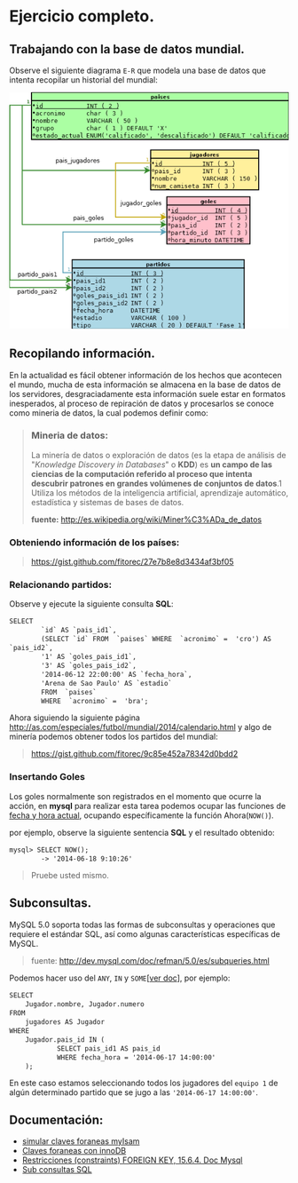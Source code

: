 # Ejercicio completo.

## Trabajando con la base de datos mundial.

Observe el siguiente diagrama `E-R` que modela una base de datos que intenta recopilar un historial del mundial:

![tarea_claves_foraneas](tarea_claves_foraneas.png)

## Recopilando información.

En la actualidad es fácil obtener información de los hechos que acontecen el mundo, mucha de esta información se almacena en la base de datos de los servidores, desgraciadamente esta información suele estar en formatos inesperados, al proceso de repiración de datos y procesarlos se conoce como mineria de datos, la cual podemos definir como:

> ### Mineria de datos:
> La minería de datos o exploración de datos (es la etapa de análisis de "_Knowledge Discovery in Databases_" o **KDD**) es **un campo de las ciencias de la computación referido al proceso que intenta descubrir patrones en grandes volúmenes de conjuntos de datos**.1 Utiliza los métodos de la inteligencia artificial, aprendizaje automático, estadística y sistemas de bases de datos.
>
> **fuente:** <http://es.wikipedia.org/wiki/Miner%C3%ADa_de_datos>

### Obteniendo información de los países:

> https://gist.github.com/fitorec/27e7b8e8d3434af3bf05

<script src="https://gist.github.com/fitorec/27e7b8e8d3434af3bf05.js"></script>



### Relacionando partidos:

Observe y ejecute la siguiente consulta **SQL**:

	SELECT
			`id` AS `pais_id1`,
			(SELECT `id` FROM  `paises` WHERE  `acronimo` =  'cro') AS `pais_id2`,
			'1' AS `goles_pais_id1`,
			'3' AS `goles_pais_id2`,
			'2014-06-12 22:00:00' AS `fecha_hora`,
			'Arena de Sao Paulo' AS `estadio`
			FROM  `paises`
			WHERE  `acronimo` =  'bra';

Ahora siguiendo la siguiente página <http://as.com/especiales/futbol/mundial/2014/calendario.html> y algo de minería podemos obtener todos los partidos del mundial:

> <https://gist.github.com/fitorec/9c85e452a78342d0bdd2>


### Insertando Goles

Los goles normalmente son registrados en el momento que ocurre la acción, en **mysql** para realizar esta tarea podemos ocupar las funciones de [fecha y hora actual](http://dev.mysql.com/doc/refman/5.0/es/date-and-time-functions.html), ocupando específicamente la función Ahora(`NOW()`).
  
por ejemplo, observe la siguiente sentencia **SQL** y el resultado obtenido:

	mysql> SELECT NOW();
	        -> '2014-06-18 9:10:26'

> Pruebe usted mismo.
> 
## Subconsultas.

MySQL 5.0 soporta todas las formas de subconsultas y operaciones que requiere el estándar SQL, así como algunas características específicas de MySQL.

> fuente: <http://dev.mysql.com/doc/refman/5.0/es/subqueries.html>

Podemos hacer uso del `ANY`, `IN` y `SOME`[[ver doc](http://dev.mysql.com/doc/refman/5.0/es/any-in-some-subqueries.html)], por ejemplo:

	SELECT
		Jugador.nombre, Jugador.numero
	FROM
		jugadores AS Jugador
	WHERE
		Jugador.pais_id IN (
				SELECT pais_id1 AS pais_id
				WHERE fecha_hora = '2014-06-17 14:00:00'
		);
En este caso estamos seleccionando todos los jugadores del `equipo 1` de algún determinado partido que se jugo a las `'2014-06-17 14:00:00'`.


## Documentación:

 - [simular claves foraneas myIsam](http://dev.mysql.com/doc/refman/5.0/es/example-foreign-keys.html)
 - [Claves foraneas con innoDB](http://dev.mysql.com/doc/refman/5.0/es/innodb-foreign-key-constraints.html)
 - [Restricciones (constraints) FOREIGN KEY, 15.6.4. Doc Mysql](http://dev.mysql.com/doc/refman/5.0/es/innodb-foreign-key-constraints.html)
 - [Sub consultas SQL](http://dev.mysql.com/doc/refman/5.0/en/subqueries.html)

